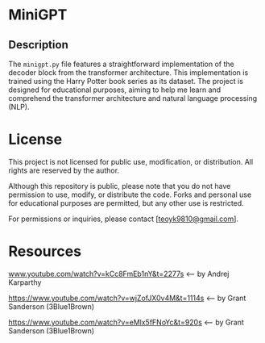 # MiniGPT

## Description

The `minigpt.py` file features a straightforward implementation of the decoder block from the transformer architecture. This implementation is trained using the Harry Potter book series as its dataset. The project is designed for educational purposes, aiming to help me learn and comprehend the transformer architecture and natural language processing (NLP).

# License

This project is not licensed for public use, modification, or distribution. All rights are reserved by the author.

Although this repository is public, please note that you do not have permission to use, modify, or distribute the code. Forks and personal use for educational purposes are permitted, but any other use is restricted.

For permissions or inquiries, please contact [teoyk9810@gmail.com].

# Resources

www.youtube.com/watch?v=kCc8FmEb1nY&t=2277s  <-- by Andrej Karparthy

https://www.youtube.com/watch?v=wjZofJX0v4M&t=1114s <-- by Grant Sanderson (3Blue1Brown)

https://www.youtube.com/watch?v=eMlx5fFNoYc&t=920s <-- by Grant Sanderson (3Blue1Brown)

